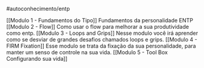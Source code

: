#autoconhecimento/entp 

[[Modulo 1 - Fundamentos do Tipo]]
	Fundamentos da personalidade ENTP
[[Modulo 2 - Flow]]
	Como usar o flow para melhorar a sua produtividade como entp.
[[Modulo 3 - Loops and Grips]]
	Nesse modulo você irá aprender como se desviar de grandes desafios chamados loops e grips.
[[Modulo 4 - FIRM Fixation]]
	Esse modulo se trata da fixação da sua personalidade, para manter um senso de controle na sua vida.
[[Modulo 5 - Tool Box Configurando sua vida]]
